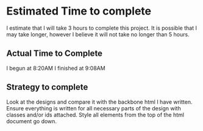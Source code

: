 # Estimated Time to complete

I estimate that I will take 3 hours to complete this project.
It is possible that I may take longer, however I believe it will not take no longer than 5 hours.

## Actual Time to Complete

I begun at 8:20AM
I finished at 9:08AM

## Strategy to complete

Look at the designs and compare it with the backbone html I have written.
Ensure everything is written for all necessary parts of the design with classes and/or ids attached.
Style all elements from the top of the html document go down.
